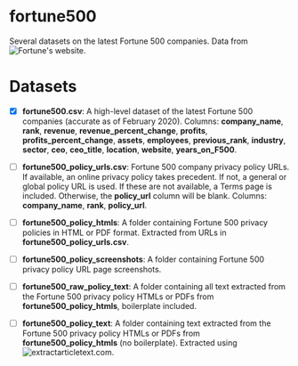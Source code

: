 # fortune500

Several datasets on the latest Fortune 500 companies. Data from ![Fortune's website](https://fortune.com/fortune500/2019/search/).

# Datasets

- [x] **fortune500.csv**: A high-level dataset of the latest Fortune 500 companies (accurate as of February 2020). Columns: **company_name**, **rank**, **revenue**, **revenue_percent_change**, **profits**, **profits_percent_change**, **assets**, **employees**, **previous_rank**, **industry**, **sector**, **ceo**, **ceo_title**, **location**,	**website**, **years_on_F500**.

- [ ] **fortune500_policy_urls.csv**: Fortune 500 company privacy policy URLs. If available, an online privacy policy takes precedent. If not, a general or global policy URL is used. If these are not available, a Terms page is included. Otherwise, the **policy_url** column will be blank. Columns: **company_name**, **rank**, **policy_url**. 

- [ ] **fortune500_policy_htmls**: A folder containing Fortune 500 privacy policies in HTML or PDF format. Extracted from URLs in **fortune500_policy_urls.csv**.

- [ ] **fortune500_policy_screenshots**: A folder containing Fortune 500 privacy policy URL page screenshots.

- [ ] **fortune500_raw_policy_text**: A folder containing all text extracted from the Fortune 500 privacy policy HTMLs or PDFs from **fortune500_policy_htmls**, boilerplate included.

- [ ] **fortune500_policy_text**: A folder containing text extracted from the Fortune 500 privacy policy HTMLs or PDFs from **fortune500_policy_htmls** (no boilerplate). Extracted using ![extractarticletext.com](https://extractarticletext.com).
